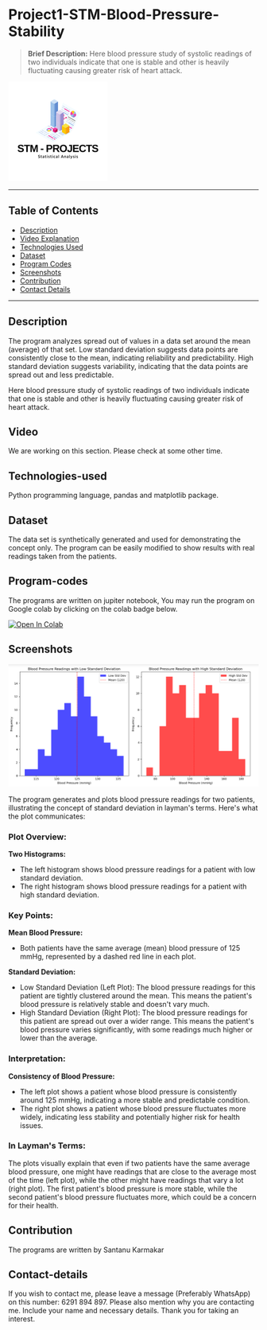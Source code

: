 # Project1-STM-Blood-Pressure-Stability
> **Brief Description:** Here blood pressure study of systolic readings of two individuals indicate that one is stable and other is heavily fluctuating causing greater risk of heart attack.

![Project Logo](STMProjects.png)

---

## Table of Contents

- [Description](#description)
- [Video Explanation](#video)
- [Technologies Used](#technologies-used)
- [Dataset](#dataset)
- [Program Codes ](#program-codes)
- [Screenshots](#screenshots)
- [Contribution](#contributipn)
- [Contact Details](#contact-details)

---

## Description

The program analyzes spread out of values in a data set around the mean (average) of that set. Low standard deviation suggests data points are consistently close to the mean, indicating reliability and predictability. High standard deviation suggests variability, indicating that the data points are spread out and less predictable.

Here blood pressure study of systolic readings of two individuals indicate that one is stable and other is heavily fluctuating causing greater risk of heart attack.

## Video
<!--
[![Watch the video](https://img.youtube.com/vi/tbd/hqdefault.jpg)](https://www.youtube.com/watch?v=tbd) 
-->

We are working on this section. Please check at some other time.

## Technologies-used

Python programming language, pandas and matplotlib package.

## Dataset

The data set is synthetically generated and used for demonstrating the concept only. The program can be easily modified to show results with real readings taken from the patients.

## Program-codes

The programs are written on jupiter notebook, You may run the program on Google colab by clicking on the colab badge below.

[![Open In Colab](https://colab.research.google.com/assets/colab-badge.svg)](https://colab.research.google.com/github/fromsantanu/Project1-STM-Blood-Pressure-Stability/blob/main/Project1-STM-Blood-Pressure-Stability.ipynb)

## Screenshots

![Program Output](output.png)

The program generates and plots blood pressure readings for two patients, illustrating the concept of standard deviation in layman's terms. Here's what the plot communicates:

### Plot Overview:

**Two Histograms:**
- The left histogram shows blood pressure readings for a patient with low standard deviation.
- The right histogram shows blood pressure readings for a patient with high standard deviation.

### Key Points:
**Mean Blood Pressure:**
- Both patients have the same average (mean) blood pressure of 125 mmHg, represented by a dashed red line in each plot.

**Standard Deviation:**
- Low Standard Deviation (Left Plot): The blood pressure readings for this patient are tightly clustered around the mean. This means the patient's blood pressure is relatively stable and doesn't vary much.
- High Standard Deviation (Right Plot): The blood pressure readings for this patient are spread out over a wider range. This means the patient's blood pressure varies significantly, with some readings much higher or lower than the average.

### Interpretation:
**Consistency of Blood Pressure:**
- The left plot shows a patient whose blood pressure is consistently around 125 mmHg, indicating a more stable and predictable condition.
- The right plot shows a patient whose blood pressure fluctuates more widely, indicating less stability and potentially higher risk for health issues.

### In Layman's Terms:
The plots visually explain that even if two patients have the same average blood pressure, one might have readings that are close to the average most of the time (left plot), while the other might have readings that vary a lot (right plot). The first patient's blood pressure is more stable, while the second patient's blood pressure fluctuates more, which could be a concern for their health.

## Contribution

The programs are written by Santanu Karmakar

## Contact-details

If you wish to contact me, please leave a message (Preferably WhatsApp) on this number: 6291 894 897.
Please also mention why you are contacting me. Include your name and necessary details.
Thank you for taking an interest.

